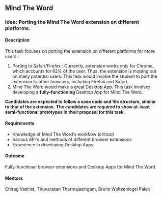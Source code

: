 ## Mind The Word

### Idea: Porting the Mind The Word extension on different platforms.

#### Description

This task focuses on porting the extension on different platforms for more users : 
1. Porting to Safari/Firefox : Currently, extension works only for Chrome, which accounts for 62% of the user. Thus, the extension is missing out on many potential users. This task would involve the student to port the extension to other browsers, including Firefox and Safari. 
2. Mind The Word would make a great Desktop App. This task involves developing a **fully-functioning** Desktop App for Mind The Word.

**Candidates are expected to follow a sane code and file structure, similar to that of the extension.** 
**The candidates are required to show at-least semi-functional prototypes in their proposal for this task.**

#### Requirements

 - Knowledge of Mind The Word's workflow (critical)
 - Various API's and methods of different browser extensions
 - Experience in developing Desktop Apps.

#### Outcome
Fully-functional browser extensions and Desktop Apps for Mind The Word.

#### Mentors

Chirag Vashist, Thuvarakan Tharmajasingam, Bruno Woltzenlogel Paleo

